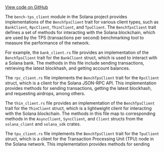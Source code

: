 [View code on GitHub](https://github.com/solana-labs/solana/tree/master/na/bench-tps/src/bench_tps_client)

The `bench-tps_client` module in the Solana project provides implementations of the `BenchTpsClient` trait for various client types, such as `BankClient`, `RpcClient`, `ThinClient`, and `TpuClient`. The `BenchTpsClient` trait defines a set of methods for interacting with the Solana blockchain, which are used by the TPS (transactions per second) benchmarking tool to measure the performance of the network.

For example, the `bank_client.rs` file provides an implementation of the `BenchTpsClient` trait for the `BankClient` struct, which is used to interact with a Solana bank. The methods in this file include sending transactions, retrieving the latest blockhash, and getting account balances.

The `rpc_client.rs` file implements the `BenchTpsClient` trait for the `RpcClient` struct, which is a client for the Solana JSON-RPC API. This implementation provides methods for sending transactions, getting the latest blockhash, and requesting airdrops, among others.

The `thin_client.rs` file provides an implementation of the `BenchTpsClient` trait for the `ThinClient` struct, which is a lightweight client for interacting with the Solana blockchain. The methods in this file map to corresponding methods in the `AsyncClient`, `SyncClient`, and `Client` structs from the `solana_client` and `solana_sdk` crates.

The `tpu_client.rs` file implements the `BenchTpsClient` trait for the `TpuClient` struct, which is a client for the Transaction Processing Unit (TPU) node in the Solana network. This implementation provides methods for sending
